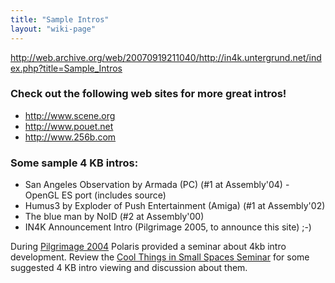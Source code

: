 ```yaml
---
title: "Sample Intros"
layout: "wiki-page"
---
```


http://web.archive.org/web/20070919211040/http://in4k.untergrund.net/index.php?title=Sample_Intros

### Check out the following web sites for more great intros!
* http://www.scene.org
* http://www.pouet.net
* http://www.256b.com

### Some sample 4 KB intros:
* San Angeles Observation by Armada (PC) (#1 at Assembly'04) - OpenGL ES port (includes source)
* Humus3 by Exploder of Push Entertainment (Amiga) (#1 at Assembly'02)
* The blue man by NoID (#2 at Assembly'00)
* IN4K Announcement Intro (Pilgrimage 2005, to announce this site) ;-)

During [Pilgrimage 2004](http://pilgrimage.scenr.org) Polaris provided a seminar about 4kb intro development. Review the [Cool Things in Small Spaces Seminar](cool-things-in-small-spaces-seminar) for some suggested 4 KB intro viewing and discussion about them.
